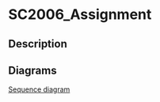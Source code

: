 # SC2006_Assignment

## Description

## Diagrams

[Sequence diagram](https://viewer.diagrams.net/?tags=%7B%7D&highlight=0000ff&edit=_blank&layers=1&nav=1&title=Sequence%20diagram.drawio#R7V1Zd9s2Fv41PifzEB%2BCOx%2B9JGnPNE3auNN2XnJoibbZ0KKGou04v35AiaTEey8JSAKojXmJBQlcgA93X86sq8fvH7Jw%2BvAxHUfJmWmMv59Z12emyQLf4f8VI6%2BLkcAIFgP3WTwuf7Qc%2BBL%2FiMpBoxx9isfRrPHDPE2TPJ42B0fpZBKN8sZYmGXpS%2FNnd2nSvOs0vI%2FQwJdRmODRP%2BNx%2FrAY9R1jOf5TFN8%2FVHdmRvnNY1j9uByYPYTj9GVlyHp3Zl1laZov%2Fnr8fhUlxeJV67KY977l2%2FrBsmiSy0z4dPNn8M%2Bf46%2F%2FXLnf7p5%2F%2Fo9rTf77trrMc5g8lW88G%2FPPH8N48vV9wp938ez5a7Ug%2FDWmxZ9Pj8n7LHzkf16%2BPMR59GUajorxF44DPvaQPyb8E%2BN%2FTtN4kkfZu2f%2BoMVuGMWUci394sNDtYBW8Qm%2FV%2FWMUZZH31eGyvf8EKWPUZ698p%2BU31a7U2LOssvPL8sdZKZbDj6sbp8VlKNhiZv7%2BuLLpeV%2FlKtLr7T%2F6fnHzeuPyYfg7qOZuY75cvPPW%2Bajlc6iO83L6zSX11GzvJbZXF%2FXdND61gvZWF7b0bS6NlrcrpX9Jb6LknhSLO40ymL%2BCFHGv0nK4c%2FLMdHic7KT86Myn16s9ThLpzdhdh%2Fl5cAoTZJwOotv549RjGTR6Cmbxc%2FR79FsQe6K0fQpL259VZMxY761Wc5HZnnG71EMRuEsf4lm%2FM%2FLSfTybsxJVfWCHt9Z939PBTW5jOov6qEz62Ll%2B%2BQ2XZm9%2FJF5BX7UcoECKzEnki1T%2BQs%2BR%2BPGXKPxgyx9mozRL7zr4p3D4tLxNJy%2FMN%2Bsi1GeFjtRLpaviEYw1gSxbWEiYRMYDgxdFMJBGP6JX%2FmPnwckHwmSL4vfhhwpNZjdYm3CJL6f8A%2BjaLLYKQXoNg2AbhOj26PQ7elCtyum0JCpzR%2FBuTxzrgG8OZge0vt0EiarACeBl88h%2FKU4MTN8ZE4QlRhcncRIXihoAq6Wg1dlLgJw9bxtAEeKtoTANSDuiBHne3KI83VROA%2FhbZTEo28zPpZOuqBXrf1FyQhu0zxPHwsuwbGUXxRabAFBfuFiEyfjauQ2SUffqp%2BVqrPfAAvHVxMYFQis63rD680tmXq5kYtPraxolj5lo0gskeeVCCHgC8Uzd256FiVhzmWNxlNQe1hO%2FVyc5xVxz2uixTEBDBYvVM5aIoGvdfi68rOSTLTfpzJ4VPexDACsxRWXMKvfcXPkUZTOTYpTOG2ArjqbBTF6W50JTgQMVqzGQjtcHn%2F3vvj%2FPV92%2Fotf4lkeT%2B75X5x85VmaVHfgDzytfjtIqodJoZGkWu2xcq3LYc3jYRvYdKBNLiXFBKx1DVLCHksJ%2FrqIA1ICJ%2FznGHK9ygnVzVZtrk%2B3j3H%2BJQqz0cP7NHt889P15df8dRr96%2BTkBldSbqgIiW7BwTIBQ4eUSJHggIyqrAfBgWHqVzL6wex0qIRU1uykgJtb3mZWJt9U4AcguXkwcPO9AKEkN2fbKv22vWNmPgDutABX6%2FcCwDFbF%2BJMLD4WOvrAsA8VuhIM21HEsF0XMmyMZiouwjd0MWxCGRoI6B4T0Jr6yLsim%2FoTV3R2rYCbFsLcVZiMnjgVTbOBjh4qgnuko14ApAJGhZgxC4Pa0ufvHETR%2FcChLCW11kWdw86btJT16PJ8%2BPbpOQxe%2Fvj5t0f7t%2Bv7dx%2B%2Fsuu3OHp0Ea3VQUGrcK5qA34Jb6PkczqL8zhtGDGhdTNPAQUl0ajgcDPfawpJVPyoRSyzq2uZJaIbV8y7k3R%2B9Mbh7GFuj2XNZZM01ArtqiuL4RCLUY1taX41DROA3nbhOrdYYKlrNa9kQyfwgpahK21gbiX3kY7w4yPdQscKHxMIFQrQbyL0E4GRdXRPL1QGh44txbX9Wjzb3rvFk5AKNqUdDTdTOZOvXfb6V%2FGDcyeoPv89%2FxwEbjVw%2Fb28xOLT6%2BqnFYFD3pVEvnp1ugEpazqX2g%2FqrkieBUEU2PZmBA9dqW%2BCJ6Pdb4q%2BVaT5bBVq7NwwmFKorY8gd5cIcgxPGdPk19oxhjDXbJD%2FOh4J4ipJ4umswNMKN1gGtuhnBi70VViEe8wnUKAiB4leSokgbAXH0facfTuObKcU3XUDZeeRuFbfJ7JCTa%2F6iHCLW7j9Drm4sj3fOR8nfE5ox5v7qJ%2B8WjbU5khZG28wc3xN9JUwLO98mRyk9Mouk6ttmXCk%2FM6XyXUhUZVcJhMeRWUGXQJMzmUVGMi%2FKMaKYePy5lNhwYVLyN88b64TyjSDNrbHeDyeR%2FtlhYchXLoesLU4fMrT0qrO5rpgln6LrtKkMO5VJP8uThIwpGCrbJDbRqUfM8o%2Bp830ju1zxZbUQfOz09kaGMTo40NEJYZr2xks8OpLulfB08D6%2BQyvn02Zj5gK2zO5gphW%2Fx7NivIYpwhvkDPue5Qnu098E5k%2FNI8oN%2B2E2QR1lhiV4a%2FPQ4vdZWg3Bg%2FtTjy068uLIM%2FPd%2BXERRV2%2Fkvnu3k1%2Bt%2FNzc3nH08vuTFzxp%2FfYp18XshHIIioLTdT0D4N5XxA0BojM30d6igzpuIwk%2BuNZb5liuQQQ3SolKHH5AlYpYoFBKwpYdlToXGSmGYS9ouBQe2EQXXSoDVkoibkqKg1AnG13KsccVg%2Fa883HyjqIUJZnFvuKSKoNkQ3RVCpdDRXH0Edotv3A4WSBNVdF3MwO0jSaGxpI6jYILDQAK7DPLwNZ9FARg8TwIiMvpvkca5BLIUpQiwgNFsqRyhQkfFGU1GJ%2BNeBiu4PFV27RgdIEWKSthR9yr2Mv3tA3PEgzpFEnKmi%2BCtN47D97jqeTZN5DZGEK0NnZb2t2%2BysrLaV3lX2vXZktpaIWYnPSafR5AzE5%2FCvd1gYplOWXg0E6rRi6K4MAx0MJvNAlmxLVM66pWGg26kurt0WLwQ1odqOpKqYDL3uRC35eUUjjtE37%2BMoGc82K2dElC7aD0RasoiUDU3bNuYMFrtiUM9QVKwI%2BvlrS1JrBJsLJ1gCCEPMM8X1kOiNwrHGNYQrDeo4oSxNXO1%2BoOw4Do0w1VB2ENC8bmQ6Ppzg9IFMKpIlf8omtXhgnJo8QCNRmhyrlwcgMExIfRXJAw4UPEwBMXWdlidrxXgV%2B9kyQRPGcazRwng1%2BFMPVX%2FrsSYDY%2BD8scDB4VlkObpAQXUbGtFDDfr9wCHGVzcF2rgenWRFBiV9puhXwAm%2Fsyjh0Cgcq28OSmoVM3K%2FRQSQVN3wrhKZedvqZJBZW5tmASF7A7qSIvnCg4KMLdDuXGSgEKmDba%2BiVb4gmt3x5fp5cpce1rkQo9vHB%2BhmdvPXvXH1%2BXfjPrwN0l8ffvs%2Bemv21X2BWRaAFKwop6r%2FgumAOzmlrbcNi8wMdjGD9XAPt%2FsUMtMFM1zhPUw4wxXNQPcQvTmDO2iL7mF4cIbTmKGJnOBouXnIrTg%2FQnHULesj6tYyqGCxlqhbFd0a6DVvLVg%2BG5TEQxXO%2B6xYDgQPiwqBpEuWa4P00BlvP2CI4dVNgjYOEqMSkQjIOSpy%2BuhXwIa2Iez2uMDcY9gtFBRkSaq%2BsFtzMLvtBwplSeq2ZjfZuFtTW4yiic1utR4wxN4eNor7i711ICl1MK7J%2BvzazMnVwRpI6YGQ0mBd0G0YfKstkdkasuRPC3G2pD6kpDADDTkTQW4Mgm8X0TUVS9%2FOV3AgATYm4UXotGBoD7gFUYeWZWsKuAV97SxbFHALdSC7D3%2BWRRig59GKC5geZaCiSfQH7USv9phbKLMhzqgq5tZquZFejOHcq1WMHXVQrDQBrHZGe1Cs1%2BScFsojVYQ1F5rJq8JkerGGnTtkjOtJceHesIW2HNIxVdGrvk%2FfSC%2B2sJelts8MnsNDVVF6DS8NzCZuKeMMWc5dW7K%2FJVFId1CV90dVttavLwEYvmx4qTbXoYVdK0cbXlodr3UqyquKGgUZnJYDjR%2FSUaNQaUZXUsTXmeHDO%2FWRGGVhx8txBnVWaBQGdfYlMS6bXlYb7sL0eGVBndAgIw5tDOAMUzADhQY5gkRA4Qw9gK8WnTRW1jLtOOKiZoJDDw9eSeqEvDqSXu6xcW54IBy1zpXd9vgYoOWA5Vp6zJkM2aj8tQ%2BDZ3RAezm%2FeqT07m4WbduK5DW13t1Ft%2F%2FO%2Fv786Ws8ex%2FnbER0RRglMafSppEWdoLRamuoPLzdQxZQd0p6a5yzRqckjja3HtDRKakX0cVp6km27QWbiS6OYaBWR75x7sudElWAw4aDAjJ3d2k2Dm%2FjJM5f91LQWOnHZSKQWYcOModZABhBcF6Nrd9Sy0YX6xViWISt7Z7hKtCOg5vrlkv5dkKy4VR8f20SBHGGrqQZGkRRnTm%2Fm5UMb%2B%2FoTuu2a2ngpoicmIaFOM3GzdosBD%2FbNfsFjYlAM89MqvpmFgrCRSdhUZyh5GjJUGIg7dSupdbVcDnKJGurqONGaiISpSq1%2BxbY4FvQ4Vu4GBVaRe1YYOYSxgizBLKlYUzWra50ReUB9CSKsSO2i9MMfgW9fgUButrpUCvkzKYLVjZ8HrUdVQY4Qsla1errtKQNxJ1Gl%2Fr0eS6%2FzMfex0k1mRCJ5j%2FRKRmjohWbGL4cLFttWu%2FCVSRKoRqEmwpSMAPZZJJdb9e1j8FOLLA44dZ2XHLrsO%2F2jxknjRDie9yebUuuB%2FsjmwbB96gOzSrigMktkUgbG4S3g2Cc%2FQlvfrM1t1UTqZ0Jb9iaNAhvhyW8%2BYclvBFdbk6LlQXQ4mOZBBXolZURdsMPaXo%2F9w1%2F5KzkrHhAWFH%2B4vMOIiEHhtdTJKSviuUZMPs6ICIhaz6ovEcMHQEwmCz2A4ibcz3WDTsH5j5Qvbcx5FTkqdKIG4pMnBbiPElBi2lzLhCNsO7iyfjXKMxuXy8eo0mcx9HszaJodpKOwjxOJ%2FsYnHBGW8CEoY2VN3bzFgfKvc0eyGZelhhTHATpQcOaqTjakF5xyZysyRyDxetUMNwWdjsIVuisI7wuIHfVhgADUlNbIg%2BE2NbZCW0GXQ%2FaWS1B34LWV9ELeczYB9XpiOWHXlUnmWJptOqkz3wzGAz3A4hbCLLdFkPYS8mWU52U9NekvdMD5E4Lco5k4qI%2B3Ylo6UrpTnUCzQGqTwIhlD6JTuc2GufML0Vc1fUF7KpwlGI9yWfwRka3lIkndLn%2FJabDF2uRtzVlzdDox%2B6AE1LjNomssWVDa8wWQqj8vDjBuc2kkLX2kYE5wrZIk0MFsgT5mFBXFFbUctEdnKD7DrA8ku2s%2Bw7LBW6dYwMjtGPYYI6IWqBtlQyPUkYJTEQJlumjh55tsi5L7MhD0HCgzcbO247jS%2B08zjAAifb4SuryC2gM4STMLLpDeFGTRHC2vdptwghrSgPySHlURSENeg2xLV8%2BPeNYIylgHUVmUbVBqZ4z2lRVouPM3L8CDYA765cwGAG1GAFRvwRXlQ3QQvkeRJ%2FSgMC4DzOf1YF86EGzHzCUwlcHnWqnrE3MOVTEDgE5Ux%2F%2Fw%2FHvtUa6cGAfbgmTdRVQWq8kapp0HN7WnX9bJPy75WpvXbMEOqFlS%2F6gSwXQGYiupEi5DaCb0hXYg9pfss%2FiJ%2FRWY9fkUnk7tVPTyckkewd3nhrPDRo4UFb5x0JdNBng7LKniGjICS%2BlrIgQbPLriYoIwRpctYrVPsOHb9Ns5LnGUu7%2BrHZ0BBqUhYOW0vpUFmCNPSpggFIWPG0a8dASaE9gKIWvDtokqyxIN2jRF2tNuq%2ByOHqOrhfyThn0escZ82F7bNVJOG127BUJx66qGakvqYOlaAd2hZZWFaDkga6krIRt2zPvXJogWhTBE1BLFydwCKxubM%2FLdtr6oA39pS4DF5EuPec78Epy0O4Ve5S7pzTVHEHBWSVxNG2A3LaWHcKHsyERJUALL6XK4ALrgLsCT3z7o2mN8yZaG33kutOgnR24WCzWzlSFc%2FvA%2BEAmwpItQfTlfWNa3UWSB%2BVs%2F5Qzq7t2F2wJQtQ8JCMZILVXp5wNwdynBbm6pKbIHqAtmJtofFRLpCCi%2BxgEUrE65GwuubaVhttScg2qIrR17p6rxzERgDjOuiOnXuERR0zwlzmdTOwOxEkmzepHXG0XV5xhEMDChFaXf1gV4oi%2BL3yLuMZyuCjbKI2faMraIZZ0mIiYG7it0vrWWAQQ8TfV21H4ArqSJrXddLt6WPdpf7Kx9X8Z9fBYqOyHz%2BI3MoIG%2BCisFeuwLcghYrxNS70GhuhKyiz8UFrwRdFAzITPJkhdYQZ6G190D8hRPEECToAeSvAarXull2d1WI4XtrbjNhuLj%2FC23GzbIwyPAwobkD3CPgr2kewzqQxrJoW1uYfsmIUkac7Qgb8uP1odYKVBSEJEDNa4kHduIJKrqVY4M1AYnDCcFD2bIAwusNec0P76u5fdBifLUdoa%2B3SywAi4nTtZ7KHY6H6gUApeHXRJ1uJNlXPu18liDxlapwU5RxJy%2BpwsNnayHJOJW1VRkI6aasrVNd9tBhwsalZwCbT6J9cBdW3TIKqtISdetsnMuOiFbt0Q500ds79wI6dMX4i1g3PJdpjr62aojk2XK1AGp5JWe1U4rW6HfTxHVpdM6OapPPziAmbd2a963TwM9m60PNjhQNp%2BBiuDoiupOiX4mUX2CM%2BkH23n1gWnPS%2FkyA9Np5IgPjQi36hOsx9Cur%2B52c%2FzBJdS5RyFEpAnjGkG5Z7qR2t39MIJgurYgbXuBHSHvTnHJnWOBz8RKpi7MTvcOuUFBvV7ksE1YokQXUmbOCjyw2IeHHQcEGXgxybyIbyhhZt1yIrqVRdYINLf1DfKTAYpr6RzdG0%2BBctL%2BkI%2BBYU7ERdhzFyTsxG8UOTQYi6cIYpvgA%2FliZihDydsd9b5xywtbIXLn2fh9OFjOo6KX%2Fwf)
